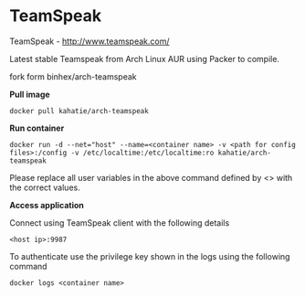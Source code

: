 TeamSpeak
=========

TeamSpeak - http://www.teamspeak.com/

Latest stable Teamspeak from Arch Linux AUR using Packer to compile.

fork form binhex/arch-teamspeak

**Pull image**

```
docker pull kahatie/arch-teamspeak
```

**Run container**

```
docker run -d --net="host" --name=<container name> -v <path for config files>:/config -v /etc/localtime:/etc/localtime:ro kahatie/arch-teamspeak
```

Please replace all user variables in the above command defined by <> with the correct values.

**Access application**

Connect using TeamSpeak client with the following details

```
<host ip>:9987
```

To authenticate use the privilege key shown in the logs using the following command

```
docker logs <container name>
```
